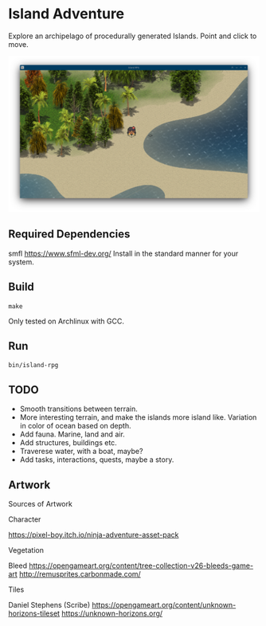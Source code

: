 # Island Adventure

Explore an archipelago of procedurally generated Islands. Point and click to move.

![Demo Animation](screenshots/03.png?raw=true)

## Required Dependencies

smfl https://www.sfml-dev.org/
Install in the standard manner for your system.

## Build

    make
    
Only tested on Archlinux with GCC.

## Run

    bin/island-rpg

## TODO

* Smooth transitions between terrain.
* More interesting terrain, and make the islands more island like. Variation in color of ocean based on depth.
* Add fauna. Marine, land and air.
* Add structures, buildings etc.
* Traverese water, with a boat, maybe?
* Add tasks, interactions, quests, maybe a story.
    
    
## Artwork

Sources of Artwork

Character

https://pixel-boy.itch.io/ninja-adventure-asset-pack

Vegetation

Bleed
https://opengameart.org/content/tree-collection-v26-bleeds-game-art
http://remusprites.carbonmade.com/

Tiles

Daniel Stephens (Scribe)
https://opengameart.org/content/unknown-horizons-tileset
https://unknown-horizons.org/
